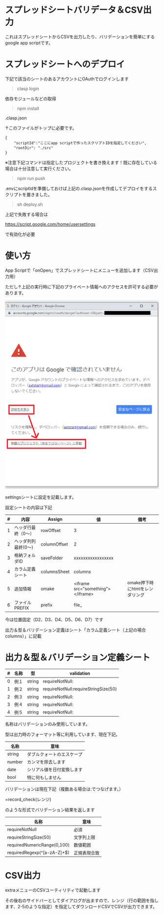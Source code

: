 # スプレッドシートバリデータ＆CSV出力

これはスプレッドシートからCSVを出力したり、バリデーションを簡単にするgoogle app scriptです。

# スプレッドシートへのデプロイ

下記で該当のシートのあるアカウントにOAuthでログインします

> clasp login

依存モジュールなどの取得
> npm install

.clasp.json

↑このファイルがトップに必要です。
```
{
    "scriptId":"ここにapp scriptで作ったスクリプトIDを指定してください",
    "rootDir": "./src"
}
```

※注意下記コマンドは指定したプロジェクトを書き換えます！既に存在している場合は十分注意して実行ください。
> npm run push

.envにscriptIdを準備しておけば上記の.clasp.jsonを作成してデプロイをするスクリプトを置きました。

> sh deploy.sh

上記で失敗する場合は

https://script.google.com/home/usersettings

で有効化が必要

# 使い方

App Scriptで「onOpen」でスプレッドシートにメニューを追加します（CSV出力用）

ただし↑上記の実行時に下記のプライベート情報へのアクセスを許可する必要があります。

![アプリが確認されていない](./resources/承認されていない.png)

settingsシートに設定を記載します。

設定シートの内容は下記


| # | 内容          | Assign       | 値                         | 備考 |
|---|-------------|--------------|-----------------------------------|----|
| 1 | ヘッダ行最終（0～）  | rowOffset    | 3                                 |    |
| 2 | ヘッダ列列最終(0～) | columnOffset | 2                                 |    |
| 3 | 格納フォルダID    | saveFolder   | xxxxxxxxxxxxxxxxx |    |
| 4 | カラム定義シート    | columnsSheet | columns                           |
| 5 | 追加情報 | omake | \<iframe src="something">\</iframe> |omake押下時にhtmlをレンダリング|
| 6 | ファイルPREFIX    | prefix | file_                           |


今は位置固定（D2、D3、D4、D5、D6、D7）です

出力＆型＆バリデーション定義はシート「カラム定義シート（上記の場合columns）」に記載

# 出力＆型＆バリデーション定義シート

| # | 名称            | 型      | validation                           |
|---|---------------|--------|--------------------------------------|
| 0 | 例１         | string | requireNotNull:                      |
| 1 | 例２ | string | requireNotNull:requireStringSize(50) |
| 2 | 例３           | string | requireNotNull:                      |
| 3 | 例４           | string | requireNotNull:                      |
| 4 | 例５           | string | requireNotNull:                      |

名称はバリデーションのみ使用しています。

型は出力時のフォーマット等に利用しています、現在下記。

| 名称 |意味|
|--------|---------------|
| string | ダブルクォートのエスケープ    |
| number | カンマを除去します     |
| date   | シリアル値を日付変換します |
| bool   | 特に何もしません      |

バリデーションは現在下記（複数ある場合は:でつなげます。）

=record_check(レンジ)

のような形式でバリデーション結果を返します

| 名称                            | 意味    |
|-------------------------------|-------|
| requireNotNull                | 必須    |
| requireStringSize(50)         | 文字列上限 |
| requiredNumericRange(0,100) | 数値範囲  |
| requiredRegexp(^[a-zA-Z]+$) | 正規表現合致  |


# CSV出力

extraメニューのCSVユーティリティで起動します

その後右のサイドバーとしてダイアログが出ますので、レンジ（行の範囲を指します、2-5のような指定）を指定してダウンロードCSVでCSVが出力できます。
